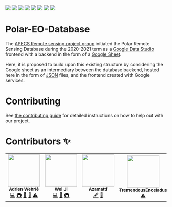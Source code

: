 [![](https://www.repostatus.org/badges/latest/concept.svg)](https://www.repostatus.org/badges/latest/wip.svg)
[![](https://img.shields.io/badge/License-GPLv3-blue.svg)](https://www.gnu.org/licenses/gpl-3.0)
[![](https://github.com/APECS-Earth-Observation/Polar-EO-Database/workflows/CI/badge.svg)](https://github.com/APECS-Earth-Observation/Polar-EO-Database/actions)
[![](https://github.com/APECS-Earth-Observation/Polar-EO-Database/workflows/CD/badge.svg)](https://github.com/APECS-Earth-Observation/Polar-EO-Database/actions)
[![](https://img.shields.io/badge/code%20style-black-000000.svg)](https://github.com/psf/black)
[![](https://img.shields.io/badge/Maintained%3F-yes-green.svg)](https://GitHub.com/Naereen/StrapDown.js/graphs/commit-activity)
[![](https://img.shields.io/lgtm/alerts/g/APECS-Earth-Observation/Polar-EO-Database.svg?logo=lgtm&logoWidth=18)](https://lgtm.com/projects/g/APECS-Earth-Observation/Polar-EO-Database/alerts/)
[![](https://img.shields.io/lgtm/grade/python/g/APECS-Earth-Observation/Polar-EO-Database.svg?logo)](https://lgtm.com/projects/g/APECS-Earth-Observation/Polar-EO-Database/context:python)

# Polar-EO-Database
The [APECS Remote sensing project group](https://www.apecs.is/who-we-are/project-groups.html) initiated the Polar Remote Sensing
Database during the 2020-2021 term as a [Google Data Studio](https://datastudio.google.com/u/0/) frontend with a
backend in the form of a [Google Sheet](https://www.google.com/sheets/about/).

Here, it is proposed to build upon this existing structure by considering the
Google sheet as an intermediary between the database backend, hosted here in the
form of [JSON](https://www.json.org) files, and the frontend created with Google services.

# Contributing

See [the contributing guide](CONTRIBUTING.md) for detailed instructions
on how to help out with our project.

# Contributors ✨

 <!-- ALL-CONTRIBUTORS-LIST:START - Do not remove or modify this section -->
<!-- prettier-ignore-start -->
<!-- markdownlint-disable -->
<table>
  <tr>
    <td align="center"><a href="https://github.com/AdrienWehrle"><img src="https://avatars.githubusercontent.com/u/44843368?v=4?s=100" width="100px;" alt=""/><br /><sub><b>Adrien Wehrlé </b></sub></a><br /><a href="https://github.com/APECS-Earth-Observation/Polar-EO-Database/commits?author=AdrienWehrle" title="Code">💻</a> <a href="#infra-AdrienWehrle" title="Infrastructure (Hosting, Build-Tools, etc)">🚇</a> <a href="#data-AdrienWehrle" title="Data">🔣</a> <a href="#maintenance-AdrienWehrle" title="Maintenance">🚧</a> <a href="https://github.com/APECS-Earth-Observation/Polar-EO-Database/commits?author=AdrienWehrle" title="Tests">⚠️</a></td>
    <td align="center"><a href="http://weiji14.github.io"><img src="https://avatars.githubusercontent.com/u/23487320?v=4?s=100" width="100px;" alt=""/><br /><sub><b>Wei Ji</b></sub></a><br /><a href="https://github.com/APECS-Earth-Observation/Polar-EO-Database/commits?author=weiji14" title="Code">💻</a> <a href="https://github.com/APECS-Earth-Observation/Polar-EO-Database/commits?author=weiji14" title="Documentation">📖</a> <a href="#infra-weiji14" title="Infrastructure (Hosting, Build-Tools, etc)">🚇</a></td>
    <td align="center"><a href="https://github.com/Azamattf"><img src="https://avatars.githubusercontent.com/u/70375131?v=4?s=100" width="100px;" alt=""/><br /><sub><b>Azamattf</b></sub></a><br /><a href="#content-Azamattf" title="Content">🖋</a> <a href="#ideas-Azamattf" title="Ideas, Planning, & Feedback">🤔</a></td>
    <td align="center"><a href="https://github.com/TremendousEnceladus"><img src="https://avatars.githubusercontent.com/u/103304374?v=4?s=100" width="100px;" alt=""/><br /><sub><b>TremendousEnceladus</b></sub></a><br /><a href="https://github.com/APECS-Earth-Observation/Polar-EO-Database/commits?author=TremendousEnceladus" title="Tests">⚠️</a></td>
  </tr>
</table>

<!-- markdownlint-restore -->
<!-- prettier-ignore-end -->

<!-- ALL-CONTRIBUTORS-LIST:END -->

